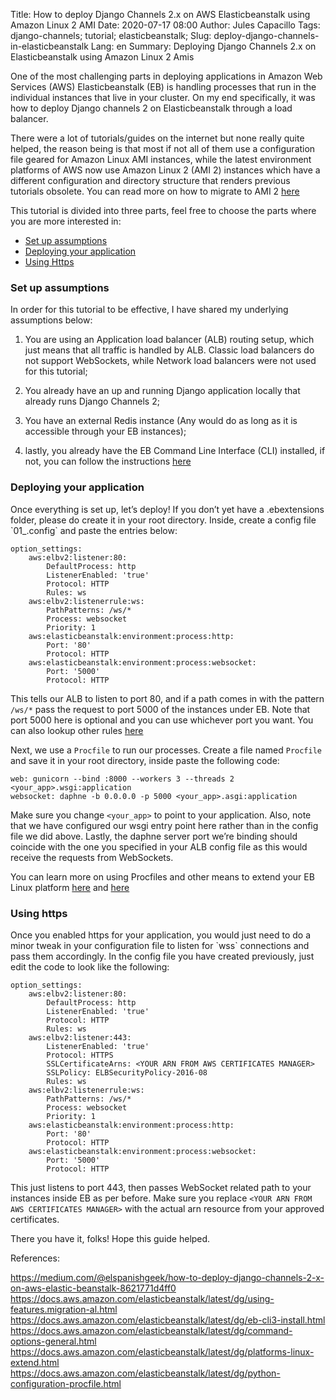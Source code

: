 Title: How to deploy Django Channels 2.x on AWS Elasticbeanstalk using Amazon Linux 2 AMI 
Date: 2020-07-17 08:00
Author: Jules Capacillo
Tags: django-channels; tutorial; elasticbeanstalk;
Slug: deploy-django-channels-in-elasticbeanstalk
Lang: en
Summary: Deploying Django Channels 2.x on Elasticbeanstalk using Amazon Linux 2 Amis

One of the most challenging parts in deploying applications in Amazon Web Services (AWS) Elasticbeanstalk (EB) is handling processes that run in the individual instances that live in your cluster. On my end specifically, it was how to deploy Django channels 2 on Elasticbeanstalk through a load balancer.

There were a lot of tutorials/guides on the internet but none really quite helped, the reason being is that most if not all of them use a configuration file geared for Amazon Linux AMI instances, while the latest environment platforms of AWS now use Amazon Linux 2 (AMI 2) instances which have a different configuration and directory structure that renders previous tutorials obsolete. You can read more on how to migrate to AMI 2 <a href="https://docs.aws.amazon.com/elasticbeanstalk/latest/dg/using-features.migration-al.html" target="_blank">here</a>

This tutorial is divided into three parts, feel free to choose the parts where you are more interested in:

- <a href="#assumptions">Set up assumptions</a>
- <a href="#deployment">Deploying your application</a>
- <a href="#using_https">Using Https</a>


<h3><a id="assumptions"></a>Set up assumptions</h3>
In order for this tutorial to be effective, I have shared my underlying assumptions below:

1. You are using an Application load balancer (ALB) routing setup, which just means that all traffic is handled by ALB. Classic load balancers do not support WebSockets, while Network load balancers were not used for this tutorial;

2. You already have an up and running Django application locally that already runs Django Channels 2;

3. You have an external Redis instance (Any would do as long as it is accessible through your EB instances);

4. lastly, you already have the EB Command Line Interface (CLI) installed, if not, you can follow the instructions <a href="https://docs.aws.amazon.com/elasticbeanstalk/latest/dg/eb-cli3-install.html" target="_blank">here</a> 


<h3><a id="deployment"></a>Deploying your application</h3>
Once everything is set up, let’s deploy! If you don’t yet have a .ebextensions folder, please do create it in your root directory. Inside, create a config file `01_<your_custom_name>.config` and paste the entries below:

    option_settings:
        aws:elbv2:listener:80:
            DefaultProcess: http
            ListenerEnabled: 'true'
            Protocol: HTTP
            Rules: ws
        aws:elbv2:listenerrule:ws:
            PathPatterns: /ws/*
            Process: websocket
            Priority: 1
        aws:elasticbeanstalk:environment:process:http:
            Port: '80'
            Protocol: HTTP
        aws:elasticbeanstalk:environment:process:websocket:
            Port: '5000'
            Protocol: HTTP

This tells our ALB to listen to port 80, and if a path comes in with the pattern `/ws/*` pass the request to port 5000 of the instances under EB. Note that port 5000 here is optional and you can use whichever port you want. You can also lookup other rules <a href="https://docs.aws.amazon.com/elasticbeanstalk/latest/dg/command-options-general.html" target="_blank">here</a> 

Next, we use a `Procfile` to run our processes. Create a file named `Procfile` and save it in your root directory, inside paste the following code:

    web: gunicorn --bind :8000 --workers 3 --threads 2 <your_app>.wsgi:application
    websocket: daphne -b 0.0.0.0 -p 5000 <your_app>.asgi:application


Make sure you change `<your_app>` to point to your application. Also, note that we have configured our wsgi entry point here rather than in the config file we did above. Lastly, the daphne server port we’re binding should coincide with the one you specified in your ALB config file as this would receive the requests from WebSockets.

You can learn more on using Procfiles and other means to extend your EB Linux platform <a href="https://docs.aws.amazon.com/elasticbeanstalk/latest/dg/platforms-linux-extend.html" target="_blank">here</a> and <a href="(https://docs.aws.amazon.com/elasticbeanstalk/latest/dg/python-configuration-procfile.html" target="_blank">here</a> 


<h3><a id="using_https"></a>Using https</h3>
Once you enabled https for your application, you would just need to do a minor tweak in your configuration file to listen for `wss` connections and pass them accordingly. In the config file you have created previously, just edit the code to look like the following:

    option_settings:
        aws:elbv2:listener:80:
            DefaultProcess: http
            ListenerEnabled: 'true'
            Protocol: HTTP
            Rules: ws
        aws:elbv2:listener:443:
            ListenerEnabled: 'true'
            Protocol: HTTPS
            SSLCertificateArns: <YOUR ARN FROM AWS CERTIFICATES MANAGER>
            SSLPolicy: ELBSecurityPolicy-2016-08
            Rules: ws
        aws:elbv2:listenerrule:ws:
            PathPatterns: /ws/*
            Process: websocket
            Priority: 1
        aws:elasticbeanstalk:environment:process:http:
            Port: '80'
            Protocol: HTTP
        aws:elasticbeanstalk:environment:process:websocket:
            Port: '5000'
            Protocol: HTTP


This just listens to port 443, then passes WebSocket related path to your instances inside EB as per before.  Make sure you replace `<YOUR ARN FROM AWS CERTIFICATES MANAGER>` with the actual arn resource from your approved certificates. 


There you have it, folks! Hope this guide helped.


References:

https://medium.com/@elspanishgeek/how-to-deploy-django-channels-2-x-on-aws-elastic-beanstalk-8621771d4ff0
https://docs.aws.amazon.com/elasticbeanstalk/latest/dg/using-features.migration-al.html
https://docs.aws.amazon.com/elasticbeanstalk/latest/dg/eb-cli3-install.html
https://docs.aws.amazon.com/elasticbeanstalk/latest/dg/command-options-general.html
https://docs.aws.amazon.com/elasticbeanstalk/latest/dg/platforms-linux-extend.html
https://docs.aws.amazon.com/elasticbeanstalk/latest/dg/python-configuration-procfile.html
